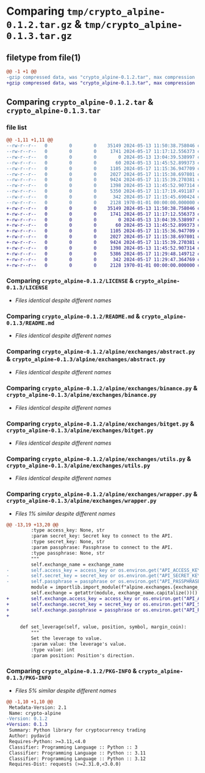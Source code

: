 # Comparing `tmp/crypto_alpine-0.1.2.tar.gz` & `tmp/crypto_alpine-0.1.3.tar.gz`

## filetype from file(1)

```diff
@@ -1 +1 @@
-gzip compressed data, was "crypto_alpine-0.1.2.tar", max compression
+gzip compressed data, was "crypto_alpine-0.1.3.tar", max compression
```

## Comparing `crypto_alpine-0.1.2.tar` & `crypto_alpine-0.1.3.tar`

### file list

```diff
@@ -1,11 +1,11 @@
--rw-r--r--   0        0        0    35149 2024-05-13 11:50:38.758046 crypto_alpine-0.1.2/LICENSE
--rw-r--r--   0        0        0     1741 2024-05-17 11:17:12.556373 crypto_alpine-0.1.2/README.md
--rw-r--r--   0        0        0        0 2024-05-13 13:04:39.538997 crypto_alpine-0.1.2/alpine/__init__.py
--rw-r--r--   0        0        0       60 2024-05-13 11:45:52.899373 crypto_alpine-0.1.2/alpine/exchanges/__init__.py
--rw-r--r--   0        0        0     1105 2024-05-17 11:15:36.947709 crypto_alpine-0.1.2/alpine/exchanges/abstract.py
--rw-r--r--   0        0        0     2027 2024-05-17 11:15:38.697801 crypto_alpine-0.1.2/alpine/exchanges/binance.py
--rw-r--r--   0        0        0     9424 2024-05-17 11:15:39.270381 crypto_alpine-0.1.2/alpine/exchanges/bitget.py
--rw-r--r--   0        0        0     1398 2024-05-13 11:45:52.907314 crypto_alpine-0.1.2/alpine/exchanges/utils.py
--rw-r--r--   0        0        0     5350 2024-05-17 11:17:19.491187 crypto_alpine-0.1.2/alpine/exchanges/wrapper.py
--rw-r--r--   0        0        0      342 2024-05-17 11:15:45.690424 crypto_alpine-0.1.2/pyproject.toml
--rw-r--r--   0        0        0     2128 1970-01-01 00:00:00.000000 crypto_alpine-0.1.2/PKG-INFO
+-rw-r--r--   0        0        0    35149 2024-05-13 11:50:38.758046 crypto_alpine-0.1.3/LICENSE
+-rw-r--r--   0        0        0     1741 2024-05-17 11:17:12.556373 crypto_alpine-0.1.3/README.md
+-rw-r--r--   0        0        0        0 2024-05-13 13:04:39.538997 crypto_alpine-0.1.3/alpine/__init__.py
+-rw-r--r--   0        0        0       60 2024-05-13 11:45:52.899373 crypto_alpine-0.1.3/alpine/exchanges/__init__.py
+-rw-r--r--   0        0        0     1105 2024-05-17 11:15:36.947709 crypto_alpine-0.1.3/alpine/exchanges/abstract.py
+-rw-r--r--   0        0        0     2027 2024-05-17 11:15:38.697801 crypto_alpine-0.1.3/alpine/exchanges/binance.py
+-rw-r--r--   0        0        0     9424 2024-05-17 11:15:39.270381 crypto_alpine-0.1.3/alpine/exchanges/bitget.py
+-rw-r--r--   0        0        0     1398 2024-05-13 11:45:52.907314 crypto_alpine-0.1.3/alpine/exchanges/utils.py
+-rw-r--r--   0        0        0     5386 2024-05-17 11:29:48.149712 crypto_alpine-0.1.3/alpine/exchanges/wrapper.py
+-rw-r--r--   0        0        0      342 2024-05-17 11:29:47.364769 crypto_alpine-0.1.3/pyproject.toml
+-rw-r--r--   0        0        0     2128 1970-01-01 00:00:00.000000 crypto_alpine-0.1.3/PKG-INFO
```

### Comparing `crypto_alpine-0.1.2/LICENSE` & `crypto_alpine-0.1.3/LICENSE`

 * *Files identical despite different names*

### Comparing `crypto_alpine-0.1.2/README.md` & `crypto_alpine-0.1.3/README.md`

 * *Files identical despite different names*

### Comparing `crypto_alpine-0.1.2/alpine/exchanges/abstract.py` & `crypto_alpine-0.1.3/alpine/exchanges/abstract.py`

 * *Files identical despite different names*

### Comparing `crypto_alpine-0.1.2/alpine/exchanges/binance.py` & `crypto_alpine-0.1.3/alpine/exchanges/binance.py`

 * *Files identical despite different names*

### Comparing `crypto_alpine-0.1.2/alpine/exchanges/bitget.py` & `crypto_alpine-0.1.3/alpine/exchanges/bitget.py`

 * *Files identical despite different names*

### Comparing `crypto_alpine-0.1.2/alpine/exchanges/utils.py` & `crypto_alpine-0.1.3/alpine/exchanges/utils.py`

 * *Files identical despite different names*

### Comparing `crypto_alpine-0.1.2/alpine/exchanges/wrapper.py` & `crypto_alpine-0.1.3/alpine/exchanges/wrapper.py`

 * *Files 1% similar despite different names*

```diff
@@ -13,19 +13,20 @@
         :type access_key: None, str
         :param secret_key: Secret key to connect to the API.
         :type secret_key: None, str
         :param passphrase: Passphrase to connect to the API.
         :type passphrase: None, str
         """
         self.exchange_name = exchange_name
-        self.access_key = access_key or os.environ.get("API_ACCESS_KEY")
-        self.secret_key = secret_key or os.environ.get("API_SECRET_KEY")
-        self.passphrase = passphrase or os.environ.get("API_PASSPHRASE")
         module = importlib.import_module(f"alpine.exchanges.{exchange_name}")
         self.exchange = getattr(module, exchange_name.capitalize())()
+        self.exchange.access_key = access_key or os.environ.get("API_ACCESS_KEY")
+        self.exchange.secret_key = secret_key or os.environ.get("API_SECRET_KEY")
+        self.exchange.passphrase = passphrase or os.environ.get("API_PASSPHRASE")
+        
 
     def set_leverage(self, value, position, symbol, margin_coin):
         """
         Set the leverage to value.
         :param value: the leverage's value.
         :type value: int
         :param position: Position's direction.
```

### Comparing `crypto_alpine-0.1.2/PKG-INFO` & `crypto_alpine-0.1.3/PKG-INFO`

 * *Files 5% similar despite different names*

```diff
@@ -1,10 +1,10 @@
 Metadata-Version: 2.1
 Name: crypto-alpine
-Version: 0.1.2
+Version: 0.1.3
 Summary: Python library for cryptocurrency trading
 Author: pydavid
 Requires-Python: >=3.11,<4.0
 Classifier: Programming Language :: Python :: 3
 Classifier: Programming Language :: Python :: 3.11
 Classifier: Programming Language :: Python :: 3.12
 Requires-Dist: requests (>=2.31.0,<3.0.0)
```

